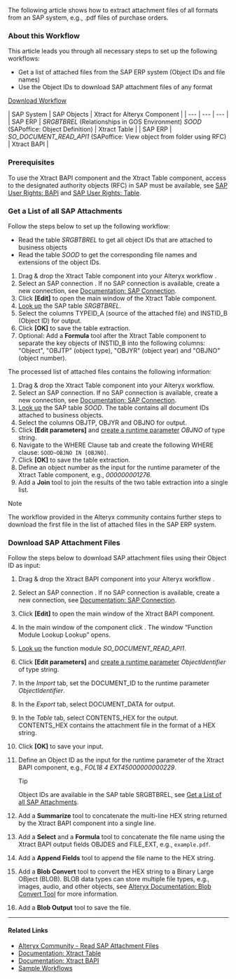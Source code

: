 The following article shows how to extract attachment files of all formats from an SAP system, e.g., .pdf files of purchase orders.

### About this Workflow

This article leads you through all necessary steps to set up the following workflows:

- Get a list of attached files from the SAP ERP system (Object IDs and file names)
- Use the Object IDs to download SAP attachment files of any format

[Download Workflow](../../assets/files/xfa/SAP-Read-Attachment-Files.yxmd)

| SAP System | SAP Objects | Xtract for Alteryx Component | | --- | --- | --- | | SAP ERP | *SRGBTBREL* (Relationships in GOS Environment) *SOOD* (SAPoffice: Object Definition) | Xtract Table | | SAP ERP | *SO_DOCUMENT_READ_API1* (SAPoffice: View object from folder using RFC) | Xtract BAPI |

### Prerequisites

To use the Xtract BAPI component and the Xtract Table component, access to the designated authority objects (RFC) in SAP must be available, see [SAP User Rights: BAPI](../../documentation/setup-in-sap/sap-authority-objects/#bapi) and [SAP User Rights: Table](../../documentation/setup-in-sap/sap-authority-objects/#table).

### Get a List of all SAP Attachments

Follow the steps below to set up the following workflow:

- Read the table *SRGBTBREL* to get all object IDs that are attached to business objects
- Read the table *SOOD* to get the corresponding file names and extensions of the object IDs.

1. Drag & drop the Xtract Table component into your Alteryx workflow .
1. Select an SAP connection . If no SAP connection is available, create a new connection, see [Documentation: SAP Connection](../../documentation/sap-connection/).
1. Click **[Edit]** to open the main window of the Xtract Table component.
1. [Look up](../../documentation/table/#look-up-an-sap-table) the SAP table *SRGBTBREL*.
1. Select the columns TYPEID_A (source of the attached file) and INSTID_B (Object ID) for output.
1. Click **[OK]** to save the table extraction.
1. Optional: Add a **Formula** tool after the Xtract Table component to separate the key objects of INSTID_B into the following columns: "Object", "OBJTP" (object type), "OBJYR" (object year) and "OBJNO" (object number).

The processed list of attached files contains the following information:

1. Drag & drop the Xtract Table component into your Alteryx workflow.
1. Select an SAP connection. If no SAP connection is available, create a new connection, see [Documentation: SAP Connection](../../documentation/sap-connection/).
1. [Look up](../../documentation/table/#look-up-an-sap-table) the SAP table *SOOD*. The table contains all document IDs attached to business objects.
1. Select the columns OBJTP, OBJYR and OBJNO for output.
1. Click **[Edit parameters]** and [create a runtime parameter](../../documentation/table/edit-runtime-parameters/#create-runtime-parameters) *OBJNO* of type string.
1. Navigate to the WHERE Clause tab and create the following WHERE clause: `SOOD~OBJNO IN [OBJNO]`.
1. Click **[OK]** to save the table extraction.
1. Define an object number as the input for the runtime parameter of the Xtract Table component, e.g., *000000001276*.
1. Add a **Join** tool to join the results of the two table extraction into a single list.

Note

The workflow provided in the Alteryx community contains further steps to download the first file in the list of attached files in the SAP ERP system.

### Download SAP Attachment Files

Follow the steps below to download SAP attachment files using their Object ID as input:

1. Drag & drop the Xtract BAPI component into your Alteryx workflow .

1. Select an SAP connection . If no SAP connection is available, create a new connection, see [Documentation: SAP Connection](../../documentation/sap-connection/).

1. Click **[Edit]** to open the main window of the Xtract BAPI component.

1. In the main window of the component click . The window “Function Module Lookup Lookup” opens.

1. [Look up](../../documentation/bapi/#look-up-a-function-module-bapi) the function module *SO_DOCUMENT_READ_API1*.

1. Click **[Edit parameters]** and [create a runtime parameter](../../documentation/bapi/edit-runtime-parameters/#create-runtime-parameters) *ObjectIdentifier* of type string.

1. In the *Import* tab, set the DOCUMENT_ID to the runtime parameter *ObjectIdentifier*.

1. In the *Export* tab, select DOCUMENT_DATA for output.

1. In the *Table* tab, select CONTENTS_HEX for the output. CONTENTS_HEX contains the attachment file in the format of a HEX string.

1. Click **[OK]** to save your input.

1. Define an Object ID as the input for the runtime parameter of the Xtract BAPI component, e.g., *FOL18 4 EXT45000000000229*.

   Tip

   Object IDs are available in the SAP table SRGBTBREL, see [Get a List of all SAP Attachments](#get-a-list-of-all-sap-attachments).

1. Add a **Summarize** tool to concatenate the multi-line HEX string returned by the Xtract BAPI component into a single line.

1. Add a **Select** and a **Formula** tool to concatenate the file name using the Xtract BAPI output fields OBJDES and FILE_EXT, e.g., `example.pdf`.

1. Add a **Append Fields** tool to append the file name to the HEX string.

1. Add a **Blob Convert** tool to convert the HEX string to a Binary Large OBject (BLOB). BLOB data types can store multiple file types, e.g., images, audio, and other objects, see [Alteryx Documentation: Blob Convert Tool](https://help.alteryx.com/current/en/designer/tools/developer/blob-convert-tool.html) for more information.

1. Add a **Blob Output** tool to save the file.

______________________________________________________________________

#### Related Links

- [Alteryx Community - Read SAP Attachment Files](https://community.alteryx.com/t5/Community-Gallery/Read-and-Download-SAP-Attachment-Files-using-Xtract-for-Alteryx/ta-p/1212418)
- [Documentation: Xtract Table](../../documentation/table/)
- [Documentation: Xtract BAPI](../../documentation/bapi/)
- [Sample Workflows](../../sample-workflows/)
